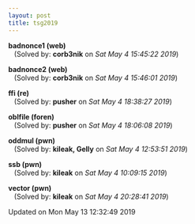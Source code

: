 ```yaml
---
layout: post
title: tsg2019
---
```


<!--break-->

**badnonce1 (web)**  
&nbsp;&nbsp;&nbsp;(Solved by: **corb3nik** on _Sat May  4 15:45:22 2019_)  
  
**badnonce2 (web)**  
&nbsp;&nbsp;&nbsp;(Solved by: **corb3nik** on _Sat May  4 15:46:01 2019_)  
  
**ffi (re)**  
&nbsp;&nbsp;&nbsp;(Solved by: **pusher** on _Sat May  4 18:38:27 2019_)  
  
**oblfile (foren)**  
&nbsp;&nbsp;&nbsp;(Solved by: **pusher** on _Sat May  4 18:06:08 2019_)  
  
**oddmul (pwn)**  
&nbsp;&nbsp;&nbsp;(Solved by: **kileak, Gelly** on _Sat May  4 12:53:51 2019_)  
  
**ssb (pwn)**  
&nbsp;&nbsp;&nbsp;(Solved by: **kileak** on _Sat May  4 10:09:15 2019_)  
  
**vector (pwn)**  
&nbsp;&nbsp;&nbsp;(Solved by: **kileak** on _Sat May  4 20:28:41 2019_)  
  


Updated on Mon May 13 12:32:49 2019
